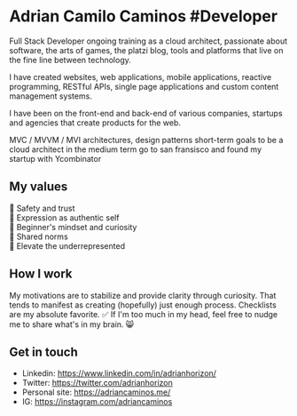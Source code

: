# Adrian Camilo Caminos #Developer
Full Stack Developer
ongoing training as a cloud architect, passionate about software, the arts of games, the platzi blog, tools and platforms that live on the fine line between technology.

I have created websites, web applications, mobile applications, reactive programming, RESTful APIs, single page applications and custom content management systems.

I have been on the front-end and back-end of various companies, startups and agencies that create products for the web.

MVC / MVVM / MVI architectures, design patterns short-term goals to be a cloud architect in the medium term go to san fransisco and found my startup with Ycombinator

## My values
💖 Safety and trust<br>
🌟 Expression as authentic self<br>
🍏 Beginner's mindset and curiosity<br>
🙌 Shared norms<br>
🚀 Elevate the underrepresented

## How I work
My motivations are to stabilize and provide clarity through curiosity. That tends to manifest as creating (hopefully) just enough process. Checklists are my absolute favorite. ✅ If I'm too much in my head, feel free to nudge me to share what's in my brain. 😸

## Get in touch
- Linkedin: https://www.linkedin.com/in/adrianhorizon/
- Twitter: https://twitter.com/adrianhorizon
- Personal site: https://adriancaminos.me/
- IG: https://instagram.com/adriancaminos
